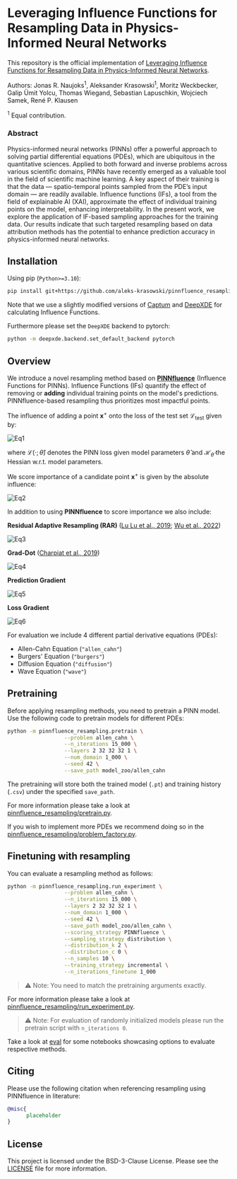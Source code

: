 # Leveraging Influence Functions for Resampling Data in Physics-Informed Neural Networks

This repository is the official implementation of [Leveraging Influence Functions for Resampling Data in Physics-Informed Neural Networks](TODO:_add_arxiv_link). 

Authors: Jonas R. Naujoks<sup>1</sup>, Aleksander Krasowski<sup>1</sup>, Moritz Weckbecker, Galip Ümit Yolcu, Thomas Wiegand, Sebastian Lapuschkin, Wojciech Samek, René P. Klausen

<sup>1</sup> Equal contribution.

### Abstract 

Physics-informed neural networks (PINNs) offer a powerful approach to solving partial differential equations (PDEs), which are ubiquitous in the quantitative sciences. Applied to both forward and inverse problems across various scientific domains, PINNs have recently emerged as a valuable tool in the field of scientific machine learning. A key aspect of their training is that the data — spatio-temporal points sampled from the PDE’s input domain — are readily available. Influence functions (IFs), a tool from the field of explainable AI (XAI), approximate the effect of individual training points on the model, enhancing interpretability. In the present work, we explore the application of IF-based sampling approaches for the training data. Our results indicate that such targeted resampling based on data attribution methods has the potential to enhance prediction accuracy in physics-informed neural networks.

## Installation

Using pip (`Python>=3.10`):

```bash
pip install git+https://github.com/aleks-krasowski/pinnfluence_resampling.git
```

Note that we use a slightly modified versions of [Captum](https://github.com/aleks-krasowski/captum) and [DeepXDE](https://github.com/aleks-krasowski/deepxde) for calculating Influence Functions.

Furthermore please set the `DeepXDE` backend to pytorch:

```bash 
python -m deepxde.backend.set_default_backend pytorch
```

## Overview

We introduce a novel resampling method based on [**PINNfluence**](https://arxiv.org/abs/2409.08958) (Influence Functions for PINNs). Influence Functions (IFs) quantify the effect of removing or **adding** individual training points on the model's predictions. PINNfluence-based resampling thus prioritizes most impactful points. 

The influence of adding a point $\boldsymbol x^+$ onto the loss of the test set $\mathcal{L}_{\text{test}}$ given by:

![Eq1](https://latex.codecogs.com/svg.image?\operatorname{Inf}_{\mathcal{L}_{\text{test}}(\hat{\theta})}(\boldsymbol{x}^+):=\nabla_{\theta}\mathcal{L}_{\text{test}}(\hat{\theta})^\top\mathcal{H}_{\hat{\theta}}^{-1}\nabla_{\theta}\mathcal{L}(\boldsymbol{x}^+;\hat{\theta}))

where $\mathcal{L}(\cdot; \hat\theta)$ denotes the PINN loss given model parameters $\hat\theta$ and $\mathcal H_{\hat\theta}$ the Hessian w.r.t. model parameters.

We score importance of a candidate point $\boldsymbol x^+$ is given by the absolute influence:


![Eq2](https://latex.codecogs.com/svg.image?S_{\text{Inf}}(\boldsymbol&space;x^&plus;)=\left|\operatorname{Inf}_{\mathcal{L}_{\text{test}}(\hat\theta)}(\boldsymbol&space;x^&plus;)\right|)


In addition to using **PINNfluence** to score importance we also include:

**Residual Adaptive Resampling (RAR)** ([Lu Lu et al., 2019](https://ml4physicalsciences.github.io/2019/files/NeurIPS_ML4PS_2019_2.pdf); [Wu et al., 2022](https://arxiv.org/abs/2207.10289))

![Eq3](https://latex.codecogs.com/svg.image?\mathcal{S}_{\text{RAR}}(\boldsymbol&space;x^&plus;)=\|\mathcal{N}[\phi(\boldsymbol{x}^&plus;;\hat\theta)]\|_2)

**Grad-Dot** ([Charpiat et al., 2019](https://arxiv.org/abs/2102.05262))

![Eq4](https://latex.codecogs.com/svg.image?\mathcal{S}_{\text{grad-dot}}(\boldsymbol{x}^&plus;)=\nabla_{\theta}\mathcal{L}_\text{test}(\hat{\theta})^\top\nabla_{\theta}\mathcal{L}(\boldsymbol{x}^&plus;;\hat{\theta}))

**Prediction Gradient**

![Eq5](https://latex.codecogs.com/svg.image?\mathcal{S}_{\text{output-grad}}(\boldsymbol{x})=\left\|\nabla_{\boldsymbol&space;x}\phi(\boldsymbol{x};\hat{\theta})\right\|_2)

**Loss Gradient**

![Eq6](https://latex.codecogs.com/svg.image?\mathcal{S}_{\text{loss-grad}}(\boldsymbol{x})=\left\|\nabla_{\theta}\mathcal{L}(\boldsymbol{x};\hat\theta)\right\|_2)

For evaluation we include 4 different partial derivative equations (PDEs):
- Allen-Cahn Equation (`"allen_cahn"`)
- Burgers' Equation (`"burgers"`)
- Diffusion Equation (`"diffusion"`)
- Wave Equation (`"wave"`)

## Pretraining

Before applying resampling methods, you need to pretrain a PINN model. Use the following code to pretrain models for different PDEs:

```bash
python -m pinnfluence_resampling.pretrain \
                  --problem allen_cahn \
                  --n_iterations 15_000 \
                  --layers 2 32 32 32 1 \
                  --num_domain 1_000 \
                  --seed 42 \
                  --save_path model_zoo/allen_cahn
```

The pretraining will store both the trained model (`.pt`) and training history (`.csv`) under the specified `save_path`.

For more information please take a look at [pinnfluence_resampling/pretrain.py](./pinnfluence_resampling/pretrain.py).

If you wish to implement more PDEs we recommend doing so in the [pinnfluence_resampling/problem_factory.py](./pinnfluence_resampling/problem_factory.py).

## Finetuning with resampling

You can evaluate a resampling method as follows:

```bash
python -m pinnfluence_resampling.run_experiment \
                  --problem allen_cahn \
                  --n_iterations 15_000 \
                  --layers 2 32 32 32 1 \
                  --num_domain 1_000 \
                  --seed 42 \
                  --save_path model_zoo/allen_cahn \
                  --scoring_strategy PINNfluence \
                  --sampling_strategy distribution \
                  --distribution_k 2 \
                  --distribution_c 0 \
                  --n_samples 10 \
                  --training_strategy incremental \
                  --n_iterations_finetune 1_000
```

> ⚠️ Note: You need to match the pretraining arguments exactly.

For more information please take a look at [pinnfluence_resampling/run_experiment.py](./pinnfluence_resampling/run_experiment.py).

> ⚠️ Note: For evaluation of randomly initialized models please run the pretrain script with `n_iterations 0`.

Take a look at [eval](./eval) for some notebooks showcasing options to evaluate respective methods.

## Citing 

Please use the following citation when referencing resampling using PINNfluence in literature:

```bibtex
@misc{
      placeholder
}
```

## License

This project is licensed under the BSD-3-Clause License. Please see the [LICENSE](./LICENSE) file for more information.
